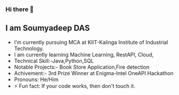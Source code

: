 ### Hi there 👋
## I am Soumyadeep DAS

- I’m currently pursuing MCA at KIIT-Kalinga Institute of Industrial Technology.
- I am currently learning Machine Learning, RestAPI, Cloud,
- Technical Skill:-Java,Python,SQL
- Notable Projects:- Book Store Application,Fire detection
- Achivement:- 3rd Prize Winner at Enigma-Intel OneAPI Hackathon
- Pronouns: He/Him
- ⚡ Fun fact: If your code works, then don't touch it.

